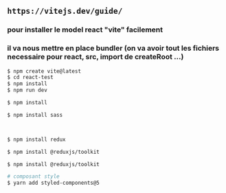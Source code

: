 
## `https://vitejs.dev/guide/`

### pour installer le model react "vite" facilement
### il va nous mettre en place bundler (on va avoir tout les fichiers necessaire pour react, src, import de createRoot ...)
```bash
$ npm create vite@latest
$ cd react-test
$ npm install
$ npm run dev

$ npm install

$ npm install sass



$ npm install redux

$ npm install @reduxjs/toolkit

$ npm install @reduxjs/toolkit

# composant style
$ yarn add styled-components@5
```
